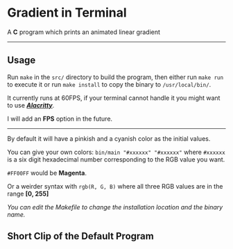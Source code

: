 # Gradient in Terminal

A **C** program which prints an animated linear gradient
___

## Usage

Run `make` in the `src/` directory to build the program,
then either run `make run` to execute it or run `make install` to
copy the binary to `/usr/local/bin/`.

It currently runs at 60FPS, if your terminal cannot handle it you might want to
use __*[Alacritty](https://github.com/jwilm/alacritty)*__.

I will add an **FPS** option in the future.
___
By default it will have a pinkish and a cyanish color as the initial values.

You can give your own colors: `bin/main "#xxxxxx" "#xxxxxx"` where `#xxxxxx`
is a six digit hexadecimal number corresponding to the RGB value you want.

`#FF00FF` would be **Magenta**.

Or a weirder syntax with `rgb(R, G, B)` where all three RGB values
are in the range __[0, 255]__

_You can edit the Makefile to change the installation location and the
binary name._

## Short Clip of the Default Program



